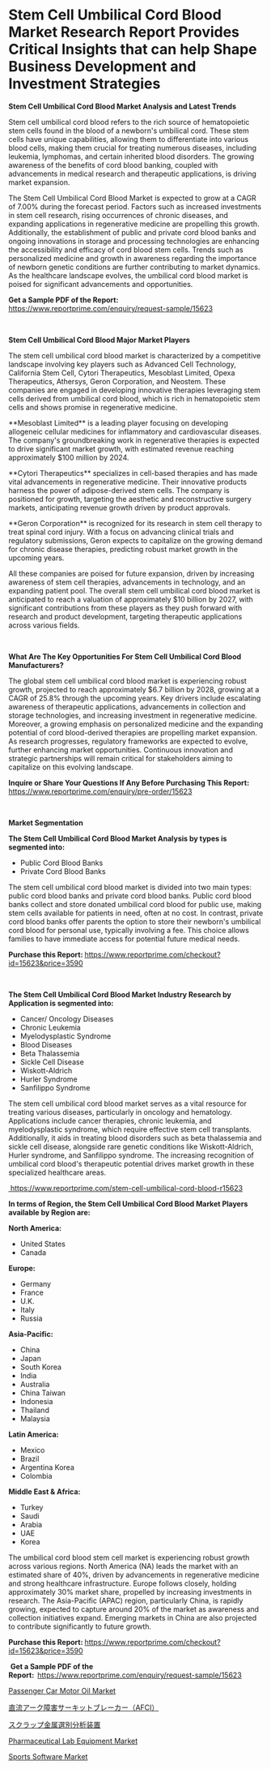 <p><h1>Stem Cell Umbilical Cord Blood Market Research Report Provides Critical Insights that can help Shape Business Development and Investment Strategies</h1></p><p><strong>Stem Cell Umbilical Cord Blood Market Analysis and Latest Trends</strong></p>
<p><p>Stem cell umbilical cord blood refers to the rich source of hematopoietic stem cells found in the blood of a newborn's umbilical cord. These stem cells have unique capabilities, allowing them to differentiate into various blood cells, making them crucial for treating numerous diseases, including leukemia, lymphomas, and certain inherited blood disorders. The growing awareness of the benefits of cord blood banking, coupled with advancements in medical research and therapeutic applications, is driving market expansion.</p><p>The Stem Cell Umbilical Cord Blood Market is expected to grow at a CAGR of 7.00% during the forecast period. Factors such as increased investments in stem cell research, rising occurrences of chronic diseases, and expanding applications in regenerative medicine are propelling this growth. Additionally, the establishment of public and private cord blood banks and ongoing innovations in storage and processing technologies are enhancing the accessibility and efficacy of cord blood stem cells. Trends such as personalized medicine and growth in awareness regarding the importance of newborn genetic conditions are further contributing to market dynamics. As the healthcare landscape evolves, the umbilical cord blood market is poised for significant advancements and opportunities.</p></p>
<p><strong>Get a Sample PDF of the Report:&nbsp;</strong> <a href="https://www.reportprime.com/enquiry/request-sample/15623">https://www.reportprime.com/enquiry/request-sample/15623</a></p>
<p>&nbsp;</p>
<p><strong>Stem Cell Umbilical Cord Blood Major Market Players</strong></p>
<p><p>The stem cell umbilical cord blood market is characterized by a competitive landscape involving key players such as Advanced Cell Technology, California Stem Cell, Cytori Therapeutics, Mesoblast Limited, Opexa Therapeutics, Athersys, Geron Corporation, and Neostem. These companies are engaged in developing innovative therapies leveraging stem cells derived from umbilical cord blood, which is rich in hematopoietic stem cells and shows promise in regenerative medicine.</p><p>**Mesoblast Limited** is a leading player focusing on developing allogeneic cellular medicines for inflammatory and cardiovascular diseases. The company's groundbreaking work in regenerative therapies is expected to drive significant market growth, with estimated revenue reaching approximately $100 million by 2024.</p><p>**Cytori Therapeutics** specializes in cell-based therapies and has made vital advancements in regenerative medicine. Their innovative products harness the power of adipose-derived stem cells. The company is positioned for growth, targeting the aesthetic and reconstructive surgery markets, anticipating revenue growth driven by product approvals.</p><p>**Geron Corporation** is recognized for its research in stem cell therapy to treat spinal cord injury. With a focus on advancing clinical trials and regulatory submissions, Geron expects to capitalize on the growing demand for chronic disease therapies, predicting robust market growth in the upcoming years.</p><p>All these companies are poised for future expansion, driven by increasing awareness of stem cell therapies, advancements in technology, and an expanding patient pool. The overall stem cell umbilical cord blood market is anticipated to reach a valuation of approximately $10 billion by 2027, with significant contributions from these players as they push forward with research and product development, targeting therapeutic applications across various fields.</p></p>
<p>&nbsp;</p>
<p><strong>What Are The Key Opportunities For Stem Cell Umbilical Cord Blood Manufacturers?</strong></p>
<p><p>The global stem cell umbilical cord blood market is experiencing robust growth, projected to reach approximately $6.7 billion by 2028, growing at a CAGR of 25.8% through the upcoming years. Key drivers include escalating awareness of therapeutic applications, advancements in collection and storage technologies, and increasing investment in regenerative medicine. Moreover, a growing emphasis on personalized medicine and the expanding potential of cord blood-derived therapies are propelling market expansion. As research progresses, regulatory frameworks are expected to evolve, further enhancing market opportunities. Continuous innovation and strategic partnerships will remain critical for stakeholders aiming to capitalize on this evolving landscape.</p></p>
<p><strong>Inquire or Share Your Questions If Any Before Purchasing This Report:</strong> <a href="https://www.reportprime.com/enquiry/pre-order/15623">https://www.reportprime.com/enquiry/pre-order/15623</a></p>
<p>&nbsp;</p>
<p><strong>Market Segmentation</strong></p>
<p><strong>The Stem Cell Umbilical Cord Blood Market Analysis by types is segmented into:</strong></p>
<p><ul><li>Public Cord Blood Banks</li><li>Private Cord Blood Banks</li></ul></p>
<p><p>The stem cell umbilical cord blood market is divided into two main types: public cord blood banks and private cord blood banks. Public cord blood banks collect and store donated umbilical cord blood for public use, making stem cells available for patients in need, often at no cost. In contrast, private cord blood banks offer parents the option to store their newborn's umbilical cord blood for personal use, typically involving a fee. This choice allows families to have immediate access for potential future medical needs.</p></p>
<p><strong>Purchase this Report:&nbsp;</strong><a href="https://www.reportprime.com/checkout?id=15623&price=3590">https://www.reportprime.com/checkout?id=15623&price=3590</a></p>
<p>&nbsp;</p>
<p><strong>The Stem Cell Umbilical Cord Blood Market Industry Research by Application is segmented into:</strong></p>
<p><ul><li>Cancer/ Oncology Diseases</li><li>Chronic Leukemia</li><li>Myelodysplastic Syndrome</li><li>Blood Diseases</li><li>Beta Thalassemia</li><li>Sickle Cell Disease</li><li>Wiskott-Aldrich</li><li>Hurler Syndrome</li><li>Sanfilippo Syndrome</li></ul></p>
<p><p>The stem cell umbilical cord blood market serves as a vital resource for treating various diseases, particularly in oncology and hematology. Applications include cancer therapies, chronic leukemia, and myelodysplastic syndrome, which require effective stem cell transplants. Additionally, it aids in treating blood disorders such as beta thalassemia and sickle cell disease, alongside rare genetic conditions like Wiskott-Aldrich, Hurler syndrome, and Sanfilippo syndrome. The increasing recognition of umbilical cord blood's therapeutic potential drives market growth in these specialized healthcare areas.</p></p>
<p><a href="https://www.reportprime.com/stem-cell-umbilical-cord-blood-r15623">&nbsp;https://www.reportprime.com/stem-cell-umbilical-cord-blood-r15623</a></p>
<p><strong>In terms of Region, the Stem Cell Umbilical Cord Blood Market Players available by Region are:</strong></p>
<p>
    <p> <strong> North America: </strong>
        <ul>
            <li>United States</li>
            <li>Canada</li>
        </ul>
        </p> 
    <p> <strong> Europe: </strong>
        <ul>
            <li>Germany</li>
            <li>France</li>
            <li>U.K.</li>
            <li>Italy</li>
            <li>Russia</li>
        </ul>
        </p> 
    <p> <strong> Asia-Pacific: </strong>
        <ul>
            <li>China</li>
            <li>Japan</li>
            <li>South Korea</li>
            <li>India</li>
            <li>Australia</li>
            <li>China Taiwan</li>
            <li>Indonesia</li>
            <li>Thailand</li>
            <li>Malaysia</li>
        </ul>
        </p> 
    <p> <strong> Latin America: </strong>
        <ul>
            <li>Mexico</li>
            <li>Brazil</li>
            <li>Argentina Korea</li>
            <li>Colombia</li>
        </ul>
        </p> 
    <p> <strong> Middle East & Africa: </strong>
        <ul>
            <li>Turkey</li>
            <li>Saudi</li>
            <li>Arabia</li>
            <li>UAE</li>
            <li>Korea</li>
        </ul>
    </p>
    </p>
<p><p>The umbilical cord blood stem cell market is experiencing robust growth across various regions. North America (NA) leads the market with an estimated share of 40%, driven by advancements in regenerative medicine and strong healthcare infrastructure. Europe follows closely, holding approximately 30% market share, propelled by increasing investments in research. The Asia-Pacific (APAC) region, particularly China, is rapidly growing, expected to capture around 20% of the market as awareness and collection initiatives expand. Emerging markets in China are also projected to contribute significantly to future growth.</p></p>
<p><strong>Purchase this Report: </strong><a href="https://www.reportprime.com/checkout?id=15623&price=3590">https://www.reportprime.com/checkout?id=15623&price=3590</a></p>
<p>&nbsp;<strong>Get a Sample PDF of the Report:&nbsp;&nbsp;</strong><a href="https://www.reportprime.com/enquiry/request-sample/15623">https://www.reportprime.com/enquiry/request-sample/15623</a></p>
<p><strong></strong></p>
<p><p><a href="https://issuu.com/reportprime-2/docs/passenger-car-motor-oil-market-size_846db8cc197a5d">Passenger Car Motor Oil Market</a></p><p><a href="https://medium.com/@janrona788520/dc-arc-fault-circuit-breaker-afci-market-%E3%81%AF-%E3%82%B3%E3%82%B9%E3%83%88%E7%AE%A1%E7%90%86%E3%81%A8%E5%8A%B9%E7%8E%87%E5%90%91%E4%B8%8A%E3%82%92%E5%84%AA%E5%85%88%E3%81%97%E3%81%BE%E3%81%99-%E3%81%95%E3%82%89%E3%81%AB-%E5%A0%B1%E5%91%8A%E6%9B%B8%E3%81%AF%E5%B8%82%E5%A0%B4%E3%81%AE%E9%9C%80%E8%A6%81%E9%9D%A2%E3%81%A8%E4%BE%9B%E7%B5%A6%E9%9D%A2%E3%81%AE%E4%B8%A1%E6%96%B9%E3%82%92%E3%82%AB%E3%83%90%E3%83%BC%E3%81%97%E3%81%A6%E3%81%84%E3%81%BE%E3%81%99-dc-5313685efc65?postPublishedType=initial">直流アーク障害サーキットブレーカー（AFCI）</a></p><p><a href="https://medium.com/@janrona788520/scrap-metal-sorting-analyzers-market-%E3%81%AF-%E3%82%B3%E3%82%B9%E3%83%88%E7%AE%A1%E7%90%86%E3%81%A8%E5%8A%B9%E7%8E%87%E5%90%91%E4%B8%8A%E3%82%92%E5%84%AA%E5%85%88%E3%81%97%E3%81%BE%E3%81%99-%E3%81%95%E3%82%89%E3%81%AB-%E5%A0%B1%E5%91%8A%E6%9B%B8%E3%81%AF%E5%B8%82%E5%A0%B4%E3%81%AE%E9%9C%80%E8%A6%81%E9%9D%A2%E3%81%A8%E4%BE%9B%E7%B5%A6%E9%9D%A2%E3%81%AE%E4%B8%A1%E6%96%B9%E3%82%92%E3%82%AB%E3%83%90%E3%83%BC%E3%81%97%E3%81%A6%E3%81%84%E3%81%BE%E3%81%99-scrap-c9856b5661a9?postPublishedType=initial">スクラップ金属選別分析装置</a></p><p><a href="https://www.linkedin.com/pulse/pharmaceutical-lab-equipment-market-global-insights-sales-udtze?trackingId=5qdHw1p%2BSH6lud%2FBValIhQ%3D%3D">Pharmaceutical Lab Equipment Market</a></p><p><a href="https://github.com/MatthewHernandez403/Market-Research-Report-List-1/blob/main/sports-software-market.md">Sports Software Market</a></p></p>